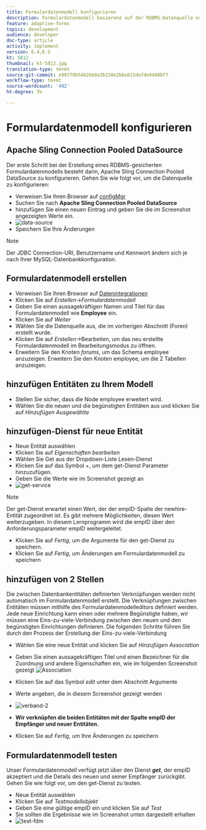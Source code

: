 ```yaml
---
title: Formulardatenmodell konfigurieren
description: Formulardatenmodell basierend auf der RDBMS-Datenquelle erstellen
feature: adaptive-forms
topics: development
audience: developer
doc-type: article
activity: implement
version: 6.4,6.5
kt: 5812
thumbnail: kt-5812.jpg
translation-type: tm+mt
source-git-commit: e99779b5d42bb9a3b258e2bbe815defde9d40bf7
workflow-type: tm+mt
source-wordcount: '492'
ht-degree: 3%

---
```




# Formulardatenmodell konfigurieren

## Apache Sling Connection Pooled DataSource

Der erste Schritt bei der Erstellung eines RDBMS-gesicherten Formulardatenmodells besteht darin, Apache Sling Connection Pooled DataSource zu konfigurieren. Gehen Sie wie folgt vor, um die Datenquelle zu konfigurieren:

* Verweisen Sie Ihren Browser auf [configMgr](http://localhost:4502/system/console/configMgr)
* Suchen Sie nach **Apache Sling Connection Pooled DataSource**
* hinzufügen Sie einen neuen Eintrag und geben Sie die im Screenshot angezeigten Werte ein.
* ![data-source](assets/data-source.png)
* Speichern Sie Ihre Änderungen

>[!NOTE]
>Der JDBC Connection-URI, Benutzername und Kennwort ändern sich je nach Ihrer MySQL-Datenbankkonfiguration.


## Formulardatenmodell erstellen

* Verweisen Sie Ihren Browser auf [Datenintegrationen](http://localhost:4502/aem/forms.html/content/dam/formsanddocuments-fdm)
* Klicken Sie auf _Erstellen_->_Formulardatenmodell_
* Geben Sie einen aussagekräftigen Namen und Titel für das Formulardatenmodell wie **Employee** ein.
* Klicken Sie auf _Weiter_
* Wählen Sie die Datenquelle aus, die im vorherigen Abschnitt (Foren) erstellt wurde.
* Klicken Sie auf _Erstellen_->Bearbeiten, um das neu erstellte Formulardatenmodell im Bearbeitungsmodus zu öffnen.
* Erweitern Sie den Knoten _forums_, um das Schema employee anzuzeigen. Erweitern Sie den Knoten employee, um die 2 Tabellen anzuzeigen.

## hinzufügen Entitäten zu Ihrem Modell

* Stellen Sie sicher, dass die Node employee erweitert wird.
* Wählen Sie die neuen und die begünstigten Entitäten aus und klicken Sie auf _Hinzufügen Ausgewählte_

## hinzufügen-Dienst für neue Entität

* Neue Entität auswählen
* Klicken Sie auf _Eigenschaften bearbeiten_
* Wählen Sie Get aus der Dropdown-Liste Lesen-Dienst
* Klicken Sie auf das Symbol +, um dem get-Dienst Parameter hinzuzufügen.
* Geben Sie die Werte wie im Screenshot gezeigt an
* ![get-service](assets/get-service.png)
>[!NOTE]
> Der get-Dienst erwartet einen Wert, der der empID-Spalte der newhire-Entität zugeordnet ist. Es gibt mehrere Möglichkeiten, diesen Wert weiterzugeben. In diesem Lernprogramm wird die empID über den Anforderungsparameter empID weitergeleitet.
* Klicken Sie auf _Fertig_, um die Argumente für den get-Dienst zu speichern.
* Klicken Sie auf _Fertig_, um Änderungen am Formulardatenmodell zu speichern

## hinzufügen von 2 Stellen

Die zwischen Datenbankentitäten definierten Verknüpfungen werden nicht automatisch im Formulardatenmodell erstellt. Die Verknüpfungen zwischen Entitäten müssen mithilfe des Formulardatenmodelleditors definiert werden. Jede neue Einrichtung kann einen oder mehrere Begünstigte haben, wir müssen eine Eins-zu-viele-Verbindung zwischen den neuen und den begünstigten Einrichtungen definieren.
Die folgenden Schritte führen Sie durch den Prozess der Erstellung der Eins-zu-viele-Verbindung

* Wählen Sie eine neue Entität und klicken Sie auf _Hinzufügen Association_
* Geben Sie einen aussagekräftigen Titel und einen Bezeichner für die Zuordnung und andere Eigenschaften ein, wie im folgenden Screenshot gezeigt
   ![Association](assets/association-entities-1.png)

* Klicken Sie auf das Symbol _edit_ unter dem Abschnitt Argumente

* Werte angeben, die in diesem Screenshot gezeigt werden
* ![verband-2](assets/association-entities.png)
* **Wir verknüpfen die beiden Entitäten mit der Spalte empID der Empfänger und neuer Entitäten.**
* Klicken Sie auf _Fertig_, um Ihre Änderungen zu speichern

## Formulardatenmodell testen

Unser Formulardatenmodell verfügt jetzt über den Dienst **_get_**, der empID akzeptiert und die Details des neuen und seiner Empfänger zurückgibt. Gehen Sie wie folgt vor, um den get-Dienst zu testen.

* Neue Entität auswählen
* Klicken Sie auf _Testmodellobjekt_
* Geben Sie eine gültige empID ein und klicken Sie auf _Test_
* Sie sollten die Ergebnisse wie im Screenshot unten dargestellt erhalten
* ![test-fdm](assets/test-form-data-model.png)
